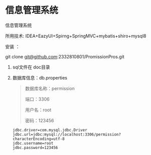 # 信息管理系统
信息管理系统



所用技术:  IDEA+EazyUI+Spirng+SpringMVC+mybatis+shiro+mysql8

安装 ：

git clone git@github.com:2332810801/PromissionPros.git



1. sql文件在 doc目录

2. 数据库信息：db.properties

   > 数据库名称：permission
   >
   > 端口：3306
   >
   > 用户名：root
   >
   > 密码：123456

   ```properties
   jdbc.driver=com.mysql.jdbc.Driver
   jdbc.url=jdbc:mysql://localhost:3306/permission?characterEncoding=utf-8
   jdbc.username=root
   jdbc.password=123456
   ```


